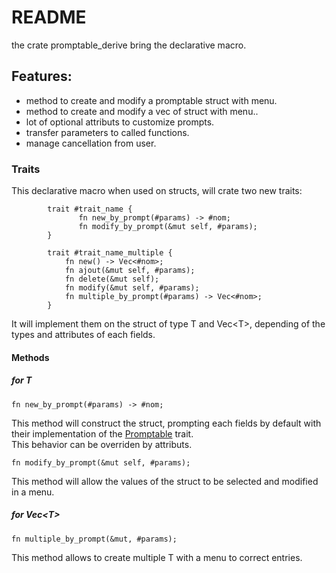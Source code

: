 # README

the crate promptable_derive bring the declarative macro.

## Features:

- method to create and modify a promptable struct with menu.
- method to create and modify a vec of struct with menu..
- lot of optional attributs to customize prompts.
- transfer parameters to called functions.
- manage cancellation from user.

### Traits

This declarative macro when used on structs, will crate two new traits:

```rust,ignore
        trait #trait_name {
               fn new_by_prompt(#params) -> #nom;
               fn modify_by_prompt(&mut self, #params);
        }
```

```rust,ignore
        trait #trait_name_multiple {
            fn new() -> Vec<#nom>;
            fn ajout(&mut self, #params);
            fn delete(&mut self);
            fn modify(&mut self, #params);
            fn multiple_by_prompt(#params) -> Vec<#nom>;
        }
```

It will implement them on the struct of type T and Vec\<T\>, depending of the types and attributes of each fields.

#### Methods


##### for T

```rust,ignore
fn new_by_prompt(#params) -> #nom;
```

This method will construct the struct, prompting each fields by default with their implementation of the [Promptable](../promptable::Promptable) trait.  
This behavior can be overriden by attributs.

```rust,ignore
fn modify_by_prompt(&mut self, #params); 
```

This method will allow the values of the struct to be selected and modified in a menu.

##### for Vec\<T\>

```rust,ignore
fn multiple_by_prompt(&mut, #params);
```

This method allows to create multiple T with a menu to correct entries.